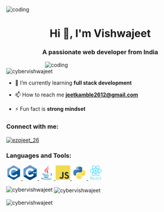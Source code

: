 <img align="center" alt="coding" width="200" src="https://codebulletin.github.io/MyPortfolio/assets/gif/coding.3272fa9c861c718b769a..gif">

<h1 align="center">Hi 👋, I'm Vishwajeet </h1>
<h3 align="center">A passionate web developer from India</h3>
<img align="right" alt="coding" width="400" src="https://user-images.githubusercontent.com/55389276/140866485-8fb1c876-9a8f-4d6a-98dc-08c4981eaf70.gif">

<p align="left"> <img src="https://komarev.com/ghpvc/?username=cybervishwajeet&label=Profile%20views&color=0e75b6&style=flat" alt="cybervishwajeet" /> </p>

- 🌱 I’m currently learning **full stack development**

- 📫 How to reach me **jeetkamble2612@gmail.com**

- ⚡ Fun fact is **strong mindset**

<h3 align="left">Connect with me:</h3>
<p align="left">
<a href="https://instagram.com/ezpjeet_26" target="blank"><img align="center" src="https://raw.githubusercontent.com/rahuldkjain/github-profile-readme-generator/master/src/images/icons/Social/instagram.svg" alt="ezpjeet_26" height="30" width="40" /></a>
</p>

<h3 align="left">Languages and Tools:</h3>
<p align="left"> <a href="https://www.cprogramming.com/" target="_blank" rel="noreferrer"> <img src="https://raw.githubusercontent.com/devicons/devicon/master/icons/c/c-original.svg" alt="c" width="40" height="40"/> </a> <a href="https://www.w3schools.com/cpp/" target="_blank" rel="noreferrer"> <img src="https://raw.githubusercontent.com/devicons/devicon/master/icons/cplusplus/cplusplus-original.svg" alt="cplusplus" width="40" height="40"/> </a> <a href="https://www.java.com" target="_blank" rel="noreferrer"> <img src="https://raw.githubusercontent.com/devicons/devicon/master/icons/java/java-original.svg" alt="java" width="40" height="40"/> </a> <a href="https://developer.mozilla.org/en-US/docs/Web/JavaScript" target="_blank" rel="noreferrer"> <img src="https://raw.githubusercontent.com/devicons/devicon/master/icons/javascript/javascript-original.svg" alt="javascript" width="40" height="40"/> </a> <a href="https://www.python.org" target="_blank" rel="noreferrer"> <img src="https://raw.githubusercontent.com/devicons/devicon/master/icons/python/python-original.svg" alt="python" width="40" height="40"/> </a> <a href="https://reactjs.org/" target="_blank" rel="noreferrer"> <img src="https://raw.githubusercontent.com/devicons/devicon/master/icons/react/react-original-wordmark.svg" alt="react" width="40" height="40"/> </a> </p>

<p><img align="left" src="https://github-readme-stats.vercel.app/api/top-langs?username=cybervishwajeet&show_icons=true&locale=en&layout=compact" alt="cybervishwajeet" /></p>

<p>&nbsp;<img align="center" src="https://github-readme-stats.vercel.app/api?username=cybervishwajeet&show_icons=true&locale=en" alt="cybervishwajeet" /></p>

<p><img align="center" src="https://github-readme-streak-stats.herokuapp.com/?user=cybervishwajeet&" alt="cybervishwajeet" /></p>
